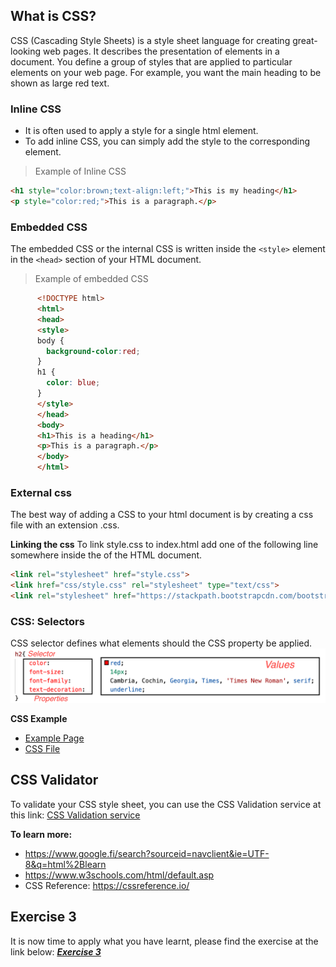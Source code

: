 ## What is CSS?
CSS (Cascading Style Sheets) is a style sheet language for creating great-looking web pages. It describes the presentation of elements in a document. You define a group of styles that are applied to particular elements on your web page. For example, you want the main heading to be shown as large red text.

### Inline CSS
- It is often used to apply a style for a single html element.
- To add inline CSS, you can simply add the style to the corresponding element.

> Example of Inline CSS

```html
<h1 style="color:brown;text-align:left;">This is my heading</h1> 
<p style="color:red;">This is a paragraph.</p>
``` 
### Embedded CSS
The embedded CSS or the internal CSS is written inside the ```<style>``` element in the ```<head>``` section of your HTML document.

> Example of embedded CSS

```html
      <!DOCTYPE html>
      <html>
      <head>
      <style>
      body {
        background-color:red;
      }
      h1 {
        color: blue;
      }
      </style>
      </head>
      <body>
      <h1>This is a heading</h1>
      <p>This is a paragraph.</p>
      </body>
      </html>
```
### External css
The best way of adding a CSS to your html document is by creating a css file with an extension .css.

**Linking the css**
To link style.css to index.html add one of the following line somewhere inside the <head> of the HTML document.

```html
<link rel="stylesheet" href="style.css">
<link href="css/style.css" rel="stylesheet" type="text/css">
<link rel="stylesheet" href="https://stackpath.bootstrapcdn.com/bootstrap/4.4.1/css/bootstrap.min.css">
```
### CSS: Selectors
CSS selector defines what elements should the CSS property be applied.
![HTML Element](assets/images/cssselector.png)


**CSS Example**
- [Example Page](https://dipaish.github.io/www2020/cssexample.html)
- [CSS File](https://raw.githubusercontent.com/dipaish/www2020/master/docs/css/learncss.css) 

## CSS Validator
To validate your CSS style sheet, you can use the CSS Validation service at this link: [CSS Validation service](https://jigsaw.w3.org/css-validator/)

**To learn more:**
- https://www.google.fi/search?sourceid=navclient&ie=UTF-8&q=html%2Blearn
- https://www.w3schools.com/html/default.asp
- CSS Reference: https://cssreference.io/

## Exercise 3
It is now time to apply what you have learnt, please find the exercise at the link below: 
***[Exercise 3](https://docs.google.com/document/d/1_Jjq6BvFO_p34vSD2S0kGBkt-irFea4L/edit?usp=share_link&ouid=111470325935077300698&rtpof=true&sd=true)***